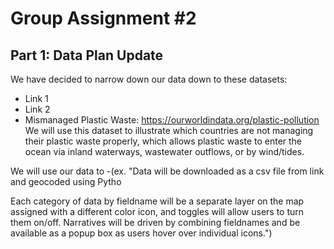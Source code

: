 # Group Assignment #2

## Part 1: Data Plan Update

We have decided to narrow down our data down to these datasets:
* Link 1 
* Link 2
* Mismanaged Plastic Waste: https://ourworldindata.org/plastic-pollution </br>
We will use this dataset to illustrate which countries are not managing their plastic waste properly, which allows plastic waste to enter the ocean via inland waterways, wastewater outflows, or by wind/tides.

We will use our data to -(ex. "Data will be downloaded as a csv file from link and geocoded using Pytho

 Each category of data by fieldname will be a separate layer on the map assigned with a different color icon, and toggles will allow users to turn them on/off. Narratives will be driven by combining fieldnames and be available as a popup box as users hover over individual icons.")

